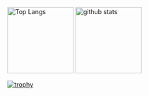 
<!--
**aaxouei/aaxouei** is a ✨ _special_ ✨ repository because its `README.md` (this file) appears on your GitHub profile.

Here are some ideas to get you started:

- 🔭 I’m currently working on ...
- 🌱 I’m currently learning ...
- 👯 I’m looking to collaborate on ...
- 🤔 I’m looking for help with ...
- 💬 Ask me about ...
- 📫 How to reach me: ...
- 😄 Pronouns: ...
- ⚡ Fun fact: ...
-->

<p align="left"> 
  <img alt="Top Langs" height="150px" src="https://github-readme-stats.vercel.app/api/top-langs/?username=aaxouei&layout=compact&show_icons=true&theme=vue-dark" />
  <img alt="github stats" height="150px" src="https://github-readme-stats.vercel.app/api?username=aaxouei&theme=vue-dark&show_icons=ture" />
</p>
<!-- https://zenn.dev/a_ichi1/articles/0411396e6b887d -->

[![trophy](https://github-profile-trophy.vercel.app/?username=aaxouei&theme=onedark&column=7)](https://github.com/ryo-ma/github-profile-trophy)

<!-- https://zenn.dev/a_ichi1/articles/64f353e23408b9 -->



